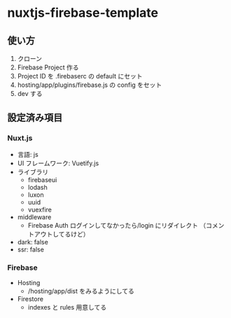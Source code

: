 # nuxtjs-firebase-template

## 使い方

1. クローン
1. Firebase Project 作る
1. Project ID を .firebaserc の default にセット
1. hosting/app/plugins/firebase.js の config をセット
1. dev する

## 設定済み項目

### Nuxt.js

- 言語: js
- UI フレームワーク: Vuetify.js
- ライブラリ
  - firebaseui
  - lodash
  - luxon
  - uuid
  - vuexfire
- middleware
  - Firebase Auth ログインしてなかったら/login にリダイレクト （コメントアウトしてるけど）
- dark: false
- ssr: false

### Firebase

- Hosting
  - /hosting/app/dist をみるようにしてる
- Firestore
  - indexes と rules 用意してる
